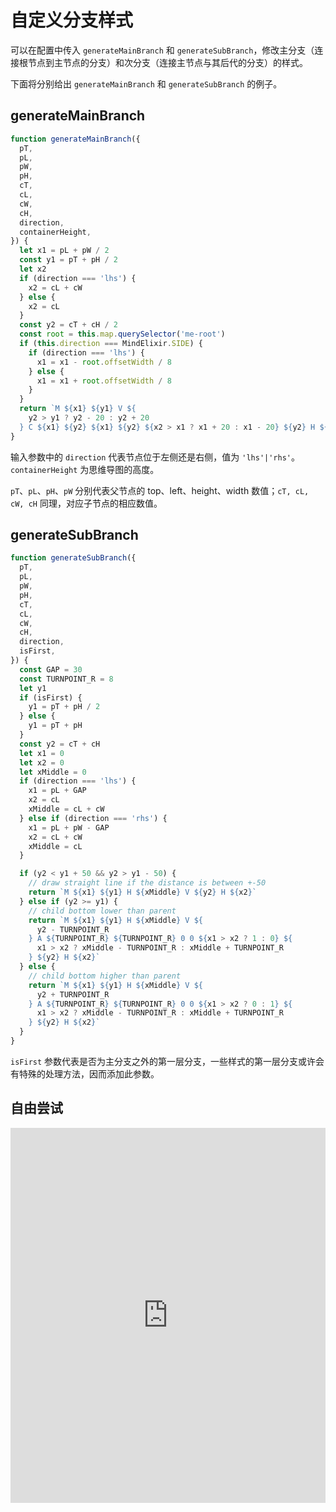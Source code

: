 # 自定义分支样式

可以在配置中传入 `generateMainBranch` 和 `generateSubBranch`，修改主分支（连接根节点到主节点的分支）和次分支（连接主节点与其后代的分支）的样式。

下面将分别给出 `generateMainBranch` 和 `generateSubBranch` 的例子。

## generateMainBranch

```js
function generateMainBranch({
  pT,
  pL,
  pW,
  pH,
  cT,
  cL,
  cW,
  cH,
  direction,
  containerHeight,
}) {
  let x1 = pL + pW / 2
  const y1 = pT + pH / 2
  let x2
  if (direction === 'lhs') {
    x2 = cL + cW
  } else {
    x2 = cL
  }
  const y2 = cT + cH / 2
  const root = this.map.querySelector('me-root')
  if (this.direction === MindElixir.SIDE) {
    if (direction === 'lhs') {
      x1 = x1 - root.offsetWidth / 8
    } else {
      x1 = x1 + root.offsetWidth / 8
    }
  }
  return `M ${x1} ${y1} V ${
    y2 > y1 ? y2 - 20 : y2 + 20
  } C ${x1} ${y2} ${x1} ${y2} ${x2 > x1 ? x1 + 20 : x1 - 20} ${y2} H ${x2}`
}
```

输入参数中的 `direction` 代表节点位于左侧还是右侧，值为 `'lhs'|'rhs'`。`containerHeight` 为思维导图的高度。

`pT`、`pL`、`pH`、`pW` 分别代表父节点的 top、left、height、width 数值；`cT, cL, cW, cH` 同理，对应子节点的相应数值。

## generateSubBranch

```js
function generateSubBranch({
  pT,
  pL,
  pW,
  pH,
  cT,
  cL,
  cW,
  cH,
  direction,
  isFirst,
}) {
  const GAP = 30
  const TURNPOINT_R = 8
  let y1
  if (isFirst) {
    y1 = pT + pH / 2
  } else {
    y1 = pT + pH
  }
  const y2 = cT + cH
  let x1 = 0
  let x2 = 0
  let xMiddle = 0
  if (direction === 'lhs') {
    x1 = pL + GAP
    x2 = cL
    xMiddle = cL + cW
  } else if (direction === 'rhs') {
    x1 = pL + pW - GAP
    x2 = cL + cW
    xMiddle = cL
  }

  if (y2 < y1 + 50 && y2 > y1 - 50) {
    // draw straight line if the distance is between +-50
    return `M ${x1} ${y1} H ${xMiddle} V ${y2} H ${x2}`
  } else if (y2 >= y1) {
    // child bottom lower than parent
    return `M ${x1} ${y1} H ${xMiddle} V ${
      y2 - TURNPOINT_R
    } A ${TURNPOINT_R} ${TURNPOINT_R} 0 0 ${x1 > x2 ? 1 : 0} ${
      x1 > x2 ? xMiddle - TURNPOINT_R : xMiddle + TURNPOINT_R
    } ${y2} H ${x2}`
  } else {
    // child bottom higher than parent
    return `M ${x1} ${y1} H ${xMiddle} V ${
      y2 + TURNPOINT_R
    } A ${TURNPOINT_R} ${TURNPOINT_R} 0 0 ${x1 > x2 ? 0 : 1} ${
      x1 > x2 ? xMiddle - TURNPOINT_R : xMiddle + TURNPOINT_R
    } ${y2} H ${x2}`
  }
}
```

`isFirst` 参数代表是否为主分支之外的第一层分支，一些样式的第一层分支或许会有特殊的处理方法，因而添加此参数。

## 自由尝试

<iframe height="600" style="width: 100%;" scrolling="no" title="Untitled" src="https://codepen.io/ssshooter/embed/WNmZMmq?default-tab=js%2Cresult" frameborder="no" loading="lazy" allowtransparency="true" allowfullscreen="true">
  See the Pen <a href="https://codepen.io/ssshooter/pen/WNmZMmq">
  Untitled</a> by ssshooter (<a href="https://codepen.io/ssshooter">@ssshooter</a>)
  on <a href="https://codepen.io">CodePen</a>.
</iframe>
